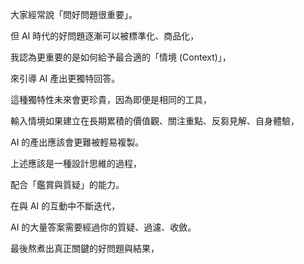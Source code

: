 
大家經常說「問好問題很重要」。 

但 AI 時代的好問題逐漸可以被標準化、商品化，

我認為更重要的是如何給予最合適的「情境 (Context)」，

來引導 AI 產出更獨特回答。

這種獨特性未來會更珍貴，因為即便是相同的工具，

輸入情境如果建立在長期累積的價值觀、關注重點、反芻見解、自身體驗，

AI 的產出應該會更難被輕易複製。

上述應該是一種設計思維的過程，

配合「鑑賞與質疑」的能力。

在與 AI 的互動中不斷迭代，

AI 的大量答案需要經過你的質疑、過濾、收斂。

最後熬煮出真正關鍵的好問題與結果，
